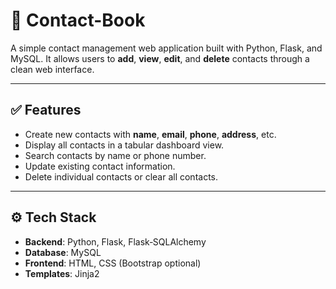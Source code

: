 # 📇 Contact-Book

A simple contact management web application built with Python, Flask, and MySQL. It allows users to **add**, **view**, **edit**, and **delete** contacts through a clean web interface.

---

## ✅ Features

- Create new contacts with **name**, **email**, **phone**, **address**, etc.
- Display all contacts in a tabular dashboard view.
- Search contacts by name or phone number.
- Update existing contact information.
- Delete individual contacts or clear all contacts.

---

## ⚙️ Tech Stack

- **Backend**: Python, Flask, Flask‑SQLAlchemy
- **Database**: MySQL
- **Frontend**: HTML, CSS (Bootstrap optional)
- **Templates**: Jinja2
